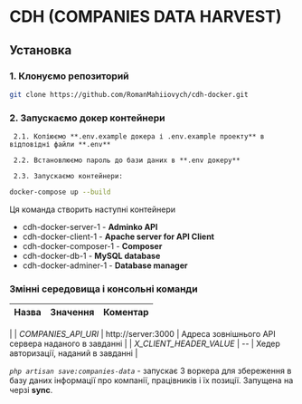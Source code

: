 # CDH (COMPANIES DATA HARVEST)

## Установка

### 1. Клонуємо репозиторий
```bash
git clone https://github.com/RomanMahiiovych/cdh-docker.git
```
### 2. Запускаємо докер контейнери

     2.1. Копіюємо **.env.example докера і .env.example проекту** в відповідні файли **.env**  
     
     2.2. Встановлюємо пароль до бази даних в **.env докеру**
     
     2.3. Запускаємо контейнери:
```bash
docker-compose up --build
```
Ця команда створить наступні контейнери
+ cdh-docker-server-1 - **Adminko API**
+ cdh-docker-client-1 - **Apache server for API Client**
+ cdh-docker-composer-1 - **Composer**
+ cdh-docker-db-1 - **MySQL database**
+ cdh-docker-adminer-1 - **Database manager**

### Змінні середовища і консольні команди
| Назва | Значення           | Коментар                                           |
| ----- |--------------------|----------------------------------------------------|
| 
| _COMPANIES_API_URI_ | http://server:3000 | Адреса зовнішнього API сервера наданого в завданні |
| _X_CLIENT_HEADER_VALUE_ | --                 | Хедер авторизації, наданий в  завданні    |

_`php artisan save:companies-data`_ - запускає 3 воркера для збереження в базу даних інформації про компанії, працівників і їх позиції.
Запущена на черзі **sync**.